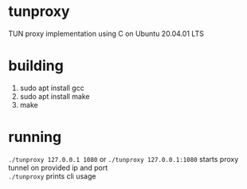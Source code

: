 # tunproxy

TUN proxy implementation using C on Ubuntu 20.04.01 LTS

# building
1. sudo apt install gcc
2. sudo apt install make
3. make

# running
`./tunproxy 127.0.0.1 1080` or `./tunproxy 127.0.0.1:1080` starts proxy tunnel on provided ip and port  
`./tunproxy` prints cli usage  
